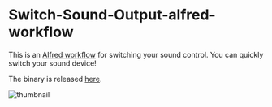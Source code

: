 # Switch-Sound-Output-alfred-workflow
This is an [Alfred workflow](https://www.alfredapp.com/workflows/) for switching your sound control.
You can quickly switch your sound device!

The binary is released [here](https://github.com/jojonki/Switch-Sound-Output-alfred-workflow/releases).

![thumbnail](https://raw.githubusercontent.com/jojonki/Switch-Sound-Output-alfred-workflow/master/thumbnail.png?token=AAKLxImKCtddpMsYKrxRzy8w2PPF8-jTks5bQQgYwA%3D%3D)
